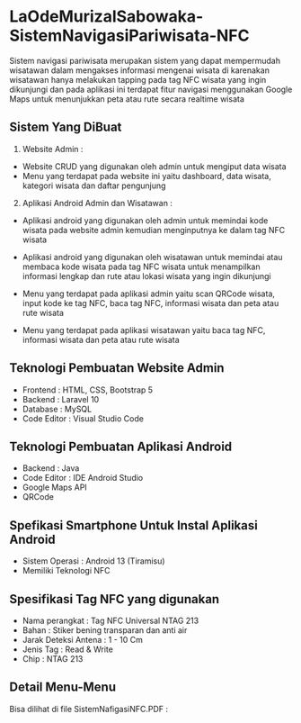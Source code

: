 # LaOdeMurizalSabowaka-SistemNavigasiPariwisata-NFC
Sistem navigasi pariwisata merupakan sistem yang dapat mempermudah wisatawan dalam mengakses informasi mengenai wisata di karenakan wisatawan hanya melakukan tapping pada tag NFC wisata yang ingin dikunjungi dan pada aplikasi ini terdapat fitur navigasi menggunakan Google Maps untuk menunjukkan peta atau rute secara realtime wisata

## Sistem Yang DiBuat
1. Website Admin :
- Website CRUD yang digunakan oleh admin untuk mengiput data wisata
- Menu yang terdapat pada website ini yaitu dashboard, data wisata, kategori wisata dan daftar pengunjung

2. Aplikasi Android Admin dan Wisatawan :
   
- Aplikasi android yang digunakan oleh admin untuk memindai kode wisata pada website admin kemudian menginputnya ke dalam tag NFC wisata 

- Aplikasi android yang digunakan oleh wisatawan untuk memindai atau membaca kode wisata pada tag NFC wisata untuk menampilkan informasi lengkap dan rute atau lokasi wisata yang ingin dikunjungi

- Menu yang terdapat pada aplikasi admin yaitu scan QRCode wisata, input kode ke tag NFC, baca tag NFC, informasi wisata dan peta atau rute wisata

- Menu yang terdapat pada aplikasi wisatawan yaitu baca tag NFC, informasi wisata dan peta atau rute wisata

## Teknologi Pembuatan Website Admin
- Frontend : HTML, CSS, Bootstrap 5
- Backend : Laravel 10
- Database : MySQL
- Code Editor : Visual Studio Code

## Teknologi Pembuatan Aplikasi Android
- Backend : Java
- Code Editor : IDE Android Studio
- Google Maps API
- QRCode

## Spefikasi Smartphone Untuk Instal Aplikasi Android
- Sistem Operasi : Android 13 (Tiramisu)
- Memiliki Teknologi NFC

## Spesifikasi Tag NFC yang digunakan
- Nama perangkat : Tag NFC Universal NTAG 213
- Bahan : Stiker bening transparan dan anti air
- Jarak Deteksi Antena : 1 - 10 Cm
- Jenis Tag : Read & Write
- Chip : NTAG 213

## Detail Menu-Menu
Bisa dilihat di file SistemNafigasiNFC.PDF : 
